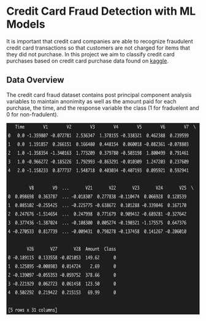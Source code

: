 # <a title="Credit Card Fraud Detection with ML Models"> Credit Card Fraud Detection with ML Models</a>

It is important that credit card companies are able to recognize fraudulent credit card transactions so that customers are not charged for items that they did not purchase. In this project we aim to classify credit card purchases based on credit card purchase data found on [kaggle](https://www.kaggle.com/mlg-ulb/creditcardfraud). 

## Data Overview

The credit card fraud dataset contains post principal component analysis variables to maintain anonimity as well as the amount paid for each purchase, the time, and the response variable the class (1 for fraduelent and 0 for non-fradulent).

<img src="https://github.com/ClaytonOlsen/credit_card_fraud/blob/101e4b25c206f462f5ac41026f38e38987536ac8/images/Screen%20Shot%202021-09-09%20at%203.50.47%20PM.png" width="700" height="500" alt="Computer Hope">















